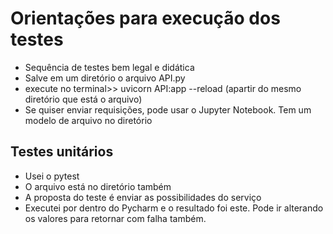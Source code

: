 # Orientações para execução dos testes

- Sequência de testes bem legal e didática
- Salve em um diretório o arquivo API.py
- execute no terminal>>    uvicorn API:app --reload (apartir do mesmo diretório que está o arquivo)
- Se quiser enviar requisições, pode usar o Jupyter Notebook. Tem um modelo de arquivo no diretório

## Testes unitários
- Usei o pytest
- O arquivo está no diretório também
- A proposta do teste é enviar as possibilidades do serviço
- Executei por dentro do Pycharm e o resultado foi este. Pode ir alterando os valores para retornar com falha também.
